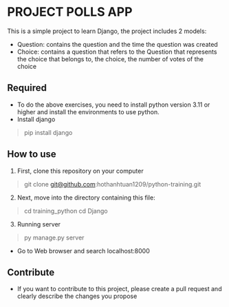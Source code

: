 # PROJECT POLLS APP
This is a simple project to learn Django, the project includes 2 models:
- Question: contains the question and the time the question was created
- Choice: contains a question that refers to the Question that represents the choice that belongs to, the choice, the number of votes of the choice

## Required
- To do the above exercises, you need to install python version 3.11 or higher and install the environments to use python.
- Install django
 >pip install django 

## How to use
 1. First, clone this repository on your computer
 >git clone git@github.com:hothanhtuan1209/python-training.git

2. Next, move into the directory containing this file:
 >cd training_python
 >cd Django

3. Running server
 >py manage.py server
 - Go to Web browser and search localhost:8000
 
 ## Contribute
 - If you want to contribute to this project, please create a pull request and clearly describe the changes you propose